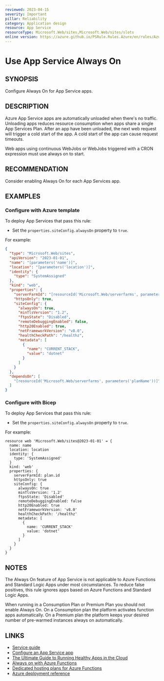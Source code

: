 ```yaml
---
reviewed: 2023-04-15
severity: Important
pillar: Reliability
category: Application design
resource: App Service
resourceType: Microsoft.Web/sites,Microsoft.Web/sites/slots
online version: https://azure.github.io/PSRule.Rules.Azure/en/rules/Azure.AppService.AlwaysOn/
---
```


# Use App Service Always On

## SYNOPSIS

Configure Always On for App Service apps.

## DESCRIPTION

Azure App Service apps are automatically unloaded when there's no traffic.
Unloading apps reduces resource consumption when apps share a single App Services Plan.
After an app have been unloaded, the next web request will trigger a cold start of the app.
A cold start of the app can cause request timeouts.

Web apps using continuous WebJobs or WebJobs triggered with a CRON expression must use always on to start.

## RECOMMENDATION

Consider enabling Always On for each App Services app.

## EXAMPLES

### Configure with Azure template

To deploy App Services that pass this rule:

- Set the `properties.siteConfig.alwaysOn` property to `true`.

For example:

```json
{
  "type": "Microsoft.Web/sites",
  "apiVersion": "2023-01-01",
  "name": "[parameters('name')]",
  "location": "[parameters('location')]",
  "identity": {
    "type": "SystemAssigned"
  },
  "kind": "web",
  "properties": {
    "serverFarmId": "[resourceId('Microsoft.Web/serverfarms', parameters('planName'))]",
    "httpsOnly": true,
    "siteConfig": {
      "alwaysOn": true,
      "minTlsVersion": "1.2",
      "ftpsState": "Disabled",
      "remoteDebuggingEnabled": false,
      "http20Enabled": true,
      "netFrameworkVersion": "v8.0",
      "healthCheckPath": "/healthz",
      "metadata": [
        {
          "name": "CURRENT_STACK",
          "value": "dotnet"
        }
      ]
    }
  },
  "dependsOn": [
    "[resourceId('Microsoft.Web/serverfarms', parameters('planName'))]"
  ]
}
```

### Configure with Bicep

To deploy App Services that pass this rule:

- Set the `properties.siteConfig.alwaysOn` property to `true`.

For example:

```bicep
resource web 'Microsoft.Web/sites@2023-01-01' = {
  name: name
  location: location
  identity: {
    type: 'SystemAssigned'
  }
  kind: 'web'
  properties: {
    serverFarmId: plan.id
    httpsOnly: true
    siteConfig: {
      alwaysOn: true
      minTlsVersion: '1.2'
      ftpsState: 'Disabled'
      remoteDebuggingEnabled: false
      http20Enabled: true
      netFrameworkVersion: 'v8.0'
      healthCheckPath: '/healthz'
      metadata: [
        {
          name: 'CURRENT_STACK'
          value: 'dotnet'
        }
      ]
    }
  }
}
```

<!-- external:avm avm/res/web/site siteConfig.alwaysOn -->

## NOTES

The Always On feature of App Service is not applicable to Azure Functions and Standard Logic Apps under most circumstances.
To reduce false positives, this rule ignores apps based on Azure Functions and Standard Logic Apps.

When running in a Consumption Plan or Premium Plan you should not enable Always On.
On a Consumption plan the platform activates function apps automatically.
On a Premium plan the platform keeps your desired number of pre-warmed instances always on automatically.

## LINKS

- [Service guide](https://learn.microsoft.com/azure/well-architected/service-guides/app-service-web-apps)
- [Configure an App Service app](https://learn.microsoft.com/azure/app-service/configure-common#configure-general-settings)
- [The Ultimate Guide to Running Healthy Apps in the Cloud](https://azure.github.io/AppService/2020/05/15/Robust-Apps-for-the-cloud.html#update-your-default-settings)
- [Always on with Azure Functions](https://github.com/Azure/Azure-Functions/wiki/Enable-Always-On-when-running-on-dedicated-App-Service-Plan)
- [Dedicated hosting plans for Azure Functions](https://learn.microsoft.com/azure/azure-functions/dedicated-plan)
- [Azure deployment reference](https://learn.microsoft.com/azure/templates/microsoft.web/sites)
